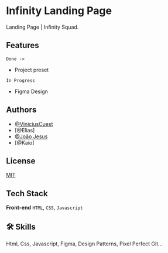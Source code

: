 
# Infinity Landing Page

Landing Page | Infinity Squad. 

## Features

`Done ->`

- Project preset

`In Progress`

- Figma Design


## Authors

- [@ViniciusCuest](https://github.com/ViniciusCuest)
- [@Elias]
- [@João Jesus](https://github.com/jpfcordeiro)
- [@Kaio]

## License

[MIT](https://choosealicense.com/licenses/mit/)


## Tech Stack

**Front-end** `HTML`, `CSS`, `Javascript`

## 🛠 Skills
Html, Css, Javascript, Figma, Design Patterns, Pixel Perfect Git...


